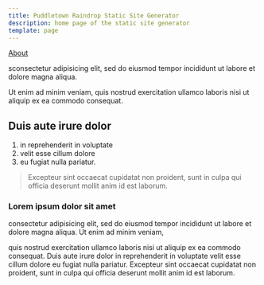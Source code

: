 ```yaml
---
title: Puddletown Raindrop Static Site Generator
description: home page of the static site generator
template: page
---
```


[About](about/)

sconsectetur adipisicing elit, sed do eiusmod tempor incididunt ut labore et dolore magna aliqua. 

Ut enim ad minim veniam, quis nostrud exercitation ullamco laboris nisi ut aliquip ex ea commodo consequat. 

## Duis aute irure dolor

1.  in reprehenderit in voluptate 
2.  velit esse cillum dolore 
3.  eu fugiat nulla pariatur. 

> Excepteur sint occaecat cupidatat non proident, sunt in culpa qui officia deserunt mollit anim id est laborum.

### Lorem ipsum dolor sit amet

consectetur adipisicing elit, sed do eiusmod tempor incididunt ut labore et dolore magna aliqua. Ut enim ad minim veniam, 

quis nostrud exercitation ullamco laboris nisi ut aliquip ex ea commodo consequat. Duis aute irure dolor in reprehenderit in voluptate velit esse cillum dolore eu fugiat nulla pariatur. Excepteur sint occaecat cupidatat non proident, sunt in culpa qui officia deserunt mollit anim id est laborum.

